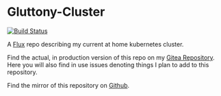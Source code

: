# Gluttony-Cluster

[![Build Status](https://drone.clortox.com/api/badges/Infrastructure/Gluttony-Cluster/status.svg)](https://drone.clortox.com/Infrastructure/Gluttony-Cluster)

A [Flux](https://fluxcd.io) repo describing my current at home kubernetes cluster.

Find the actual, in production version of this repo on my [Gitea Repository](https://git.clortox.com/Infrastructure/Gluttony-Cluster). Here you will also find in use issues denoting things I plan to add to this repository.

Find the mirror of this repository on [Github](https://github.com/Clortox/Gluttony-Cluster).


